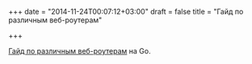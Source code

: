 +++
date = "2014-11-24T00:07:12+03:00"
draft = false
title = "Гайд по различным веб-роутерам"

+++

<p><a href="http://nicolasmerouze.com/guide-routers-golang/">Гайд по различным веб-роутерам</a> на Go.</p>


